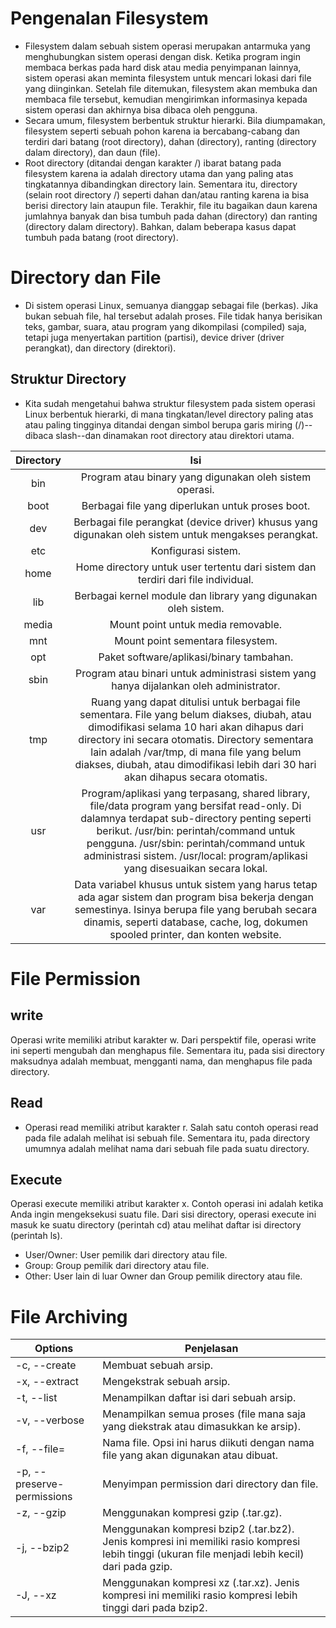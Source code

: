 # Pengenalan Filesystem
- Filesystem dalam sebuah sistem operasi merupakan antarmuka yang menghubungkan sistem operasi dengan disk. Ketika program ingin membaca berkas pada hard disk atau media penyimpanan lainnya, sistem operasi akan meminta filesystem untuk mencari lokasi dari file yang diinginkan. Setelah file ditemukan, filesystem akan membuka dan membaca file tersebut, kemudian mengirimkan informasinya kepada sistem operasi dan akhirnya bisa dibaca oleh pengguna.
- Secara umum, filesystem berbentuk struktur hierarki. Bila diumpamakan, filesystem seperti sebuah pohon karena ia bercabang-cabang dan terdiri dari batang (root directory), dahan (directory), ranting (directory dalam directory), dan daun (file).
- Root directory (ditandai dengan karakter /) ibarat batang pada filesystem karena ia adalah directory utama dan yang paling atas tingkatannya dibandingkan directory lain. Sementara itu, directory (selain root directory /) seperti dahan dan/atau ranting karena ia bisa berisi directory lain ataupun file. Terakhir, file itu bagaikan daun karena jumlahnya banyak dan bisa tumbuh pada dahan (directory) dan ranting (directory dalam directory). Bahkan, dalam beberapa kasus dapat tumbuh pada batang (root directory).

# Directory dan File
- Di sistem operasi Linux, semuanya dianggap sebagai file (berkas). Jika bukan sebuah file, hal tersebut adalah proses. File tidak hanya berisikan teks, gambar, suara, atau program yang dikompilasi (compiled) saja, tetapi juga menyertakan partition (partisi), device driver (driver perangkat), dan directory (direktori).

## Struktur Directory
- Kita sudah mengetahui bahwa struktur filesystem pada sistem operasi Linux berbentuk hierarki, di mana tingkatan/level directory paling atas atau paling tingginya ditandai dengan simbol berupa garis miring (/)--dibaca slash--dan dinamakan root directory atau direktori utama.

| Directory |                                                                                                                                                                Isi                                                                                                                                                                |
|:---------:|:---------------------------------------------------------------------------------------------------------------------------------------------------------------------------------------------------------------------------------------------------------------------------------------------------------------------------------:|
| bin       | Program atau binary yang digunakan oleh sistem operasi.                                                                                                                                                                                                                                                                           |
| boot      | Berbagai file yang diperlukan untuk proses boot.                                                                                                                                                                                                                                                                                  |
| dev       | Berbagai file perangkat (device driver) khusus yang digunakan oleh sistem untuk mengakses perangkat.                                                                                                                                                                                                                              |
| etc       | Konfigurasi sistem.                                                                                                                                                                                                                                                                                                               |
| home      | Home directory untuk user tertentu dari sistem dan terdiri dari file individual.                                                                                                                                                                                                                                                  |
| lib       | Berbagai kernel module dan library yang digunakan oleh sistem.                                                                                                                                                                                                                                                                    |
| media     | Mount point untuk media removable.                                                                                                                                                                                                                                                                                                |
| mnt       | Mount point sementara filesystem.                                                                                                                                                                                                                                                                                                 |
| opt       | Paket software/aplikasi/binary tambahan.                                                                                                                                                                                                                                                                                          |
| sbin      | Program atau binari untuk administrasi sistem yang hanya dijalankan oleh administrator.                                                                                                                                                                                                                                           |
| tmp       | Ruang yang dapat ditulisi untuk berbagai file sementara. File yang belum diakses, diubah, atau dimodifikasi selama 10 hari akan dihapus dari directory ini secara otomatis. Directory sementara lain adalah /var/tmp, di mana file yang belum diakses, diubah, atau dimodifikasi lebih dari 30 hari akan dihapus secara otomatis. |
| usr       | Program/aplikasi yang terpasang, shared library, file/data program yang bersifat read-only. Di dalamnya terdapat sub-directory penting seperti berikut. /usr/bin: perintah/command untuk pengguna. /usr/sbin: perintah/command untuk administrasi sistem. /usr/local: program/aplikasi yang disesuaikan secara lokal.             |
| var       | Data variabel khusus untuk sistem yang harus tetap ada agar sistem dan program bisa bekerja dengan semestinya. Isinya berupa file yang berubah secara dinamis, seperti database, cache, log, dokumen spooled printer, dan konten website.                                                                                         |

# File Permission
## write
Operasi write memiliki atribut karakter w. Dari perspektif file, operasi write ini seperti mengubah dan menghapus file. Sementara itu, pada sisi directory maksudnya adalah membuat, mengganti nama, dan menghapus file pada directory.

## Read
- Operasi read memiliki atribut karakter r. Salah satu contoh operasi read pada file adalah melihat isi sebuah file.
Sementara itu, pada directory umumnya adalah melihat nama dari sebuah file pada suatu directory.

## Execute
Operasi execute memiliki atribut karakter x. Contoh operasi ini adalah ketika Anda ingin mengeksekusi suatu file.
Dari sisi directory, operasi execute ini masuk ke suatu directory (perintah cd) atau melihat daftar isi directory (perintah ls).

- User/Owner: User pemilik dari directory atau file.
- Group: Group pemilik dari directory atau file.
- Other: User lain di luar Owner dan Group pemilik directory atau file.

# File Archiving

| Options                    | Penjelasan                                                                                                                                                                                                                                                                                                                        |
|----------------------------|-----------------------------------------------------------------------------------------------------------------------------------------------------------------------------------------------------------------------------------------------------------------------------------------------------------------------------------|
| -c, --create               | Membuat sebuah arsip.                                                                                                                                                                                                                                                                                                             |
| -x, --extract              | Mengekstrak sebuah arsip.                                                                                                                                                                                                                                                                                                         |
| -t, --list                 | Menampilkan daftar isi dari sebuah arsip.                                                                                                                                                                                                                                                                                         |
| -v, --verbose              | Menampilkan semua proses (file mana saja yang diekstrak atau dimasukkan ke arsip).                                                                                                                                                                                                                                                |
| -f, --file=                | Nama file. Opsi ini harus diikuti dengan nama file yang akan digunakan atau dibuat.                                                                                                                                                                                                                                               |
| -p, --preserve-permissions | Menyimpan permission dari directory dan file.                                                                                                                                                                                                                                                                                     |
| -z, --gzip                 | Menggunakan kompresi gzip (.tar.gz).                                                                                                                                                                                                                                                                                              |
| -j, --bzip2                | Menggunakan kompresi bzip2 (.tar.bz2). Jenis kompresi ini memiliki rasio kompresi lebih tinggi (ukuran file menjadi lebih kecil) dari pada gzip.                                                                                                                                                                                  |
| -J, --xz                   | Menggunakan kompresi xz (.tar.xz). Jenis kompresi ini memiliki rasio kompresi lebih tinggi dari pada bzip2.   